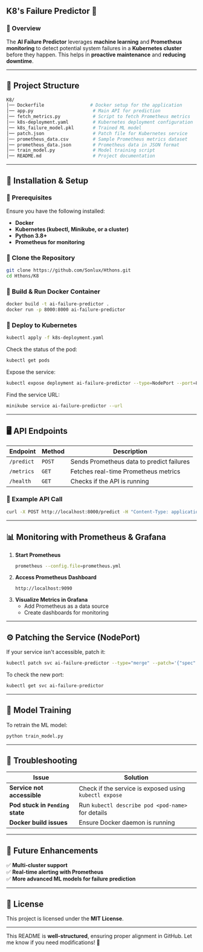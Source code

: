 ## **K8's Failure Predictor 🚀**  

### **📌 Overview**  
The **AI Failure Predictor** leverages **machine learning** and **Prometheus monitoring** to detect potential system failures in a **Kubernetes cluster** before they happen. This helps in **proactive maintenance** and **reducing downtime**.  

---

## **📂 Project Structure**  

```bash
K8/
│── Dockerfile                 # Docker setup for the application
│── app.py                      # Main API for prediction
│── fetch_metrics.py            # Script to fetch Prometheus metrics
│── k8s-deployment.yaml         # Kubernetes deployment configuration
│── k8s_failure_model.pkl       # Trained ML model
│── patch.json                  # Patch file for Kubernetes service
│── prometheus_data.csv         # Sample Prometheus metrics dataset
│── prometheus_data.json        # Prometheus data in JSON format
│── train_model.py              # Model training script
│── README.md                   # Project documentation
```

---

## **🚀 Installation & Setup**  

### **🔹 Prerequisites**  
Ensure you have the following installed:  
- **Docker**  
- **Kubernetes (kubectl, Minikube, or a cluster)**  
- **Python 3.8+**  
- **Prometheus for monitoring**  

### **🔹 Clone the Repository**  
```bash
git clone https://github.com/Sonlux/Hthons.git
cd Hthons/K8
```

### **🔹 Build & Run Docker Container**  
```bash
docker build -t ai-failure-predictor .
docker run -p 8000:8000 ai-failure-predictor
```

### **🔹 Deploy to Kubernetes**  
```bash
kubectl apply -f k8s-deployment.yaml
```

Check the status of the pod:  
```bash
kubectl get pods
```

Expose the service:  
```bash
kubectl expose deployment ai-failure-predictor --type=NodePort --port=8000
```

Find the service URL:  
```bash
minikube service ai-failure-predictor --url
```

---

## **🖥️ API Endpoints**  

| Endpoint            | Method | Description |
|---------------------|--------|-------------|
| `/predict`         | `POST` | Sends Prometheus data to predict failures |
| `/metrics`         | `GET`  | Fetches real-time Prometheus metrics |
| `/health`          | `GET`  | Checks if the API is running |

### **🔹 Example API Call**  
```bash
curl -X POST http://localhost:8000/predict -H "Content-Type: application/json" -d '{"cpu_usage": 75, "memory_usage": 80, "disk_io": 50}'
```

---

## **📊 Monitoring with Prometheus & Grafana**  

1. **Start Prometheus**  
   ```bash
   prometheus --config.file=prometheus.yml
   ```
2. **Access Prometheus Dashboard**  
   ```
   http://localhost:9090
   ```
3. **Visualize Metrics in Grafana**  
   - Add Prometheus as a data source  
   - Create dashboards for monitoring  

---

## **⚙️ Patching the Service (NodePort)**  

If your service isn't accessible, patch it:  
```bash
kubectl patch svc ai-failure-predictor --type="merge" --patch='{"spec": {"type": "NodePort"}}'
```

To check the new port:  
```bash
kubectl get svc ai-failure-predictor
```

---

## **🤖 Model Training**  

To retrain the ML model:  
```bash
python train_model.py
```

---

## **🐛 Troubleshooting**  

| Issue | Solution |
|-------|----------|
| **Service not accessible** | Check if the service is exposed using `kubectl expose` |
| **Pod stuck in `Pending` state** | Run `kubectl describe pod <pod-name>` for details |
| **Docker build issues** | Ensure Docker daemon is running |

---

## **🔮 Future Enhancements**  
✅ **Multi-cluster support**  
✅ **Real-time alerting with Prometheus**  
✅ **More advanced ML models for failure prediction**  

---

## **📜 License**  
This project is licensed under the **MIT License**.  

---

This README is **well-structured**, ensuring proper alignment in GitHub. Let me know if you need modifications! 🚀
